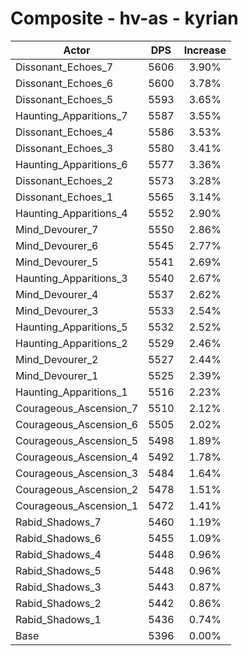 # Composite - hv-as - kyrian
| Actor | DPS | Increase |
|---|:---:|:---:|
|Dissonant_Echoes_7|5606|3.90%|
|Dissonant_Echoes_6|5600|3.78%|
|Dissonant_Echoes_5|5593|3.65%|
|Haunting_Apparitions_7|5587|3.55%|
|Dissonant_Echoes_4|5586|3.53%|
|Dissonant_Echoes_3|5580|3.41%|
|Haunting_Apparitions_6|5577|3.36%|
|Dissonant_Echoes_2|5573|3.28%|
|Dissonant_Echoes_1|5565|3.14%|
|Haunting_Apparitions_4|5552|2.90%|
|Mind_Devourer_7|5550|2.86%|
|Mind_Devourer_6|5545|2.77%|
|Mind_Devourer_5|5541|2.69%|
|Haunting_Apparitions_3|5540|2.67%|
|Mind_Devourer_4|5537|2.62%|
|Mind_Devourer_3|5533|2.54%|
|Haunting_Apparitions_5|5532|2.52%|
|Haunting_Apparitions_2|5529|2.46%|
|Mind_Devourer_2|5527|2.44%|
|Mind_Devourer_1|5525|2.39%|
|Haunting_Apparitions_1|5516|2.23%|
|Courageous_Ascension_7|5510|2.12%|
|Courageous_Ascension_6|5505|2.02%|
|Courageous_Ascension_5|5498|1.89%|
|Courageous_Ascension_4|5492|1.78%|
|Courageous_Ascension_3|5484|1.64%|
|Courageous_Ascension_2|5478|1.51%|
|Courageous_Ascension_1|5472|1.41%|
|Rabid_Shadows_7|5460|1.19%|
|Rabid_Shadows_6|5455|1.09%|
|Rabid_Shadows_4|5448|0.96%|
|Rabid_Shadows_5|5448|0.96%|
|Rabid_Shadows_3|5443|0.87%|
|Rabid_Shadows_2|5442|0.86%|
|Rabid_Shadows_1|5436|0.74%|
|Base|5396|0.00%|
